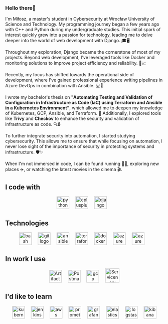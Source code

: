 ### Hello there👋

I'm Miłosz, a master's student in Cybersecurity at Wrocław University of Science and Technology. My programming journey began a few years ago with C++ and Python during my undergraduate studies. This initial spark of interest quickly grew into a passion for technology, leading me to delve deeper into the world of web development with Django. 🎓🖥️

Throughout my exploration, Django became the cornerstone of most of my projects. Beyond web development, I've leveraged tools like Docker and monitoring solutions to improve project efficiency and reliability. 🐳📈

Recently, my focus has shifted towards the operational side of development, where I've gained professional experience writing pipelines in Azure DevOps in combination with Ansible. 💻🔧

I wrote my bachelor's thesis on **"Automating Testing and Validation of Configuration in Infrastructure as Code (IaC) using Terraform and Ansible in a Kubernetes Environment"**, which allowed me to deepen my knowledge of Kubernetes, GCP, Ansible, and Terraform. 📜 Additionally, I explored tools like **Trivy** and **Checkov** to enhance the security and validation of infrastructure as code. 🔍🔒

To further integrate security into automation, I started studying cybersecurity. This allows me to ensure that while focusing on automation, I never lose sight of the importance of security in protecting systems and infrastructure. 🛡️✨

When I'm not immersed in code, I can be found running 🏃‍♂️, exploring new places ✈️, or watching the latest movies in the cinema 🎬. 


<h2 align="left">I code with</h2>
<div align="center">
  <img src="https://cdn.jsdelivr.net/gh/devicons/devicon/icons/python/python-original.svg" height="40" alt="python logo"  />
  <img width="12" />
  <img src="https://cdn.jsdelivr.net/gh/devicons/devicon/icons/cplusplus/cplusplus-original.svg" height="40" alt="cplusplus logo"  />
  <img width="12" />
  <img src="https://cdn.jsdelivr.net/gh/devicons/devicon/icons/django/django-plain.svg" height="40" alt="django logo"  />
  <img width="12" />
</div>

<h2 align="left">Technologies</h2>
<div align="center">
 <img src="https://cdn.jsdelivr.net/gh/devicons/devicon/icons/bash/bash-original.svg" height="40" alt="bash logo"  />
  <img width="12" />
  <img src="https://cdn.jsdelivr.net/gh/devicons/devicon/icons/git/git-original.svg" height="40" alt="git logo"  />
  <img width="12" />
  <img src="https://cdn.jsdelivr.net/gh/devicons/devicon/icons/ansible/ansible-original.svg" height="40" alt="ansible logo" />
  <img width="12" />
  <img src="https://cdn.jsdelivr.net/gh/devicons/devicon@latest/icons/terraform/terraform-original.svg" height="40" alt="terraform logo"  />
  <img width="12" />
  <img src="https://cdn.jsdelivr.net/gh/devicons/devicon/icons/docker/docker-original.svg" height="40" alt="docker logo"  />
  <img width="12" />
  <img src="https://cdn.jsdelivr.net/gh/devicons/devicon/icons/azure/azure-original.svg" height="40" alt="azure logo"  />
  <img width="12" />
  <img src="https://cdn.jsdelivr.net/gh/devicons/devicon@latest/icons/azuredevops/azuredevops-original.svg" height="40" alt="azure  devops logo" />
  <img width="12" />
</div>


## In work I use
<div align="center">
  <img src="https://github.com/Milosz-cat/Milosz-cat/assets/93057795/47571e63-abce-4dde-89a6-72f9404f55eb" height="40" alt="Artifactory JFrog logo" />
  <img width="12" />
  <img src="https://cdn.jsdelivr.net/gh/devicons/devicon@latest/icons/postman/postman-original.svg" height="40" alt="Postman logo" />
  <img width="12" />
  <img src="https://cdn.jsdelivr.net/gh/devicons/devicon@latest/icons/googlecloud/googlecloud-original.svg" height="40" alt="gcp logo"  />
  <img width="12" />
  <img src="https://github.com/Milosz-cat/Milosz-cat/assets/93057795/2ec47531-f13d-4721-86ee-6ffbf9bb0fe2" height="45" alt="Servicenow logo" />
</div>

  
## I'd like to learn
<div align="center">
  <img src="https://cdn.jsdelivr.net/gh/devicons/devicon/icons/kubernetes/kubernetes-plain.svg" height="40" alt="kubernetes logo"  />
  <img width="12" />    
  <img src="https://cdn.jsdelivr.net/gh/devicons/devicon@latest/icons/jenkins/jenkins-original.svg" height="40" alt="jenkins logo"  />
  <img width="12" />
  <img src="https://cdn.jsdelivr.net/gh/devicons/devicon@latest/icons/amazonwebservices/amazonwebservices-original-wordmark.svg" height="40" alt="aws logo"  />
  <img width="12" />
  <img src="https://cdn.jsdelivr.net/gh/devicons/devicon@latest/icons/prometheus/prometheus-original.svg" height="40" alt="prometheus logo"  />
  <img width="12" />
  <img src="https://cdn.jsdelivr.net/gh/devicons/devicon@latest/icons/grafana/grafana-original.svg" height="40" alt="grafana logo"  />
  <img width="12" />
  <img src="https://cdn.jsdelivr.net/gh/devicons/devicon/icons/elasticsearch/elasticsearch-original.svg" height="40" alt="elasticsearch logo" />
  <img width="12" />
  <img src="https://cdn.jsdelivr.net/gh/devicons/devicon/icons/logstash/logstash-original.svg" height="40" alt="logstash logo" />
  <img width="12" />
  <img src="https://cdn.jsdelivr.net/gh/devicons/devicon/icons/kibana/kibana-original.svg" height="40" alt="kibana logo" />
</div>
